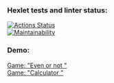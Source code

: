 ### Hexlet tests and linter status:
[![Actions Status](https://github.com/NikGor/python-project-49/workflows/hexlet-check/badge.svg)](https://github.com/NikGor/python-project-49/actions)<br>
[![Maintainability](https://api.codeclimate.com/v1/badges/3a9eede6c803805091f8/maintainability)](https://codeclimate.com/github/NikGor/python-project-49/maintainability)

<h3 align="left">Demo:</h3>

<a href="https://asciinema.org/a/6gXoT4jo8phDxDNmF5wW7PFQb">Game: "Even or not "</a><br> 
<a href="https://asciinema.org/a/kHnvvMkN0Ie2UUv8uYXlFaw1a">Game: "Calculator "</a>